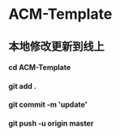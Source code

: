 # ACM-Template
## 本地修改更新到线上
#### cd ACM-Template
#### git add .
#### git commit -m 'update'
#### git push -u origin master